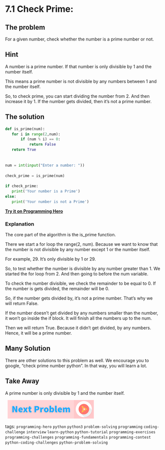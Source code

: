 # 7.1 Check Prime: 

##  The problem 
For a given number, check whether the number is a prime number or not.

##   Hint
A number is a prime number. If that number is only divisible by 1 and the number itself. 

This means a prime number is not divisible by any numbers between 1 and the number itself. 

So, to check prime, you can start dividing the number from 2. And then increase it by 1. If the number gets divided, then it’s not a prime number. 

##   The solution 

```python
def is_prime(num):
   for i in range(2,num):
       if (num % i) == 0:
           return False
   return True


num = int(input("Enter a number: "))

check_prime = is_prime(num)

if check_prime:
   print('Your number is a Prime')
else:
   print('Your number is not a Prime')
```

**[Try it on Programming Hero](https://play.google.com/store/apps/details?id=com.learnprogramming.codecamp)**

###   Explanation
The core part of the algorithm is the is_prime function. 

There we start a for loop the range(2, num). Because we want to know that the number is not divisible by any number except 1 or the number itself. 

For example, 29. It’s only divisible by 1 or 29. 

So, to test whether the number is divisible by any number greater than 1. We started the for loop from 2. And then going to before the num variable. 

To check the number divisible, we check the remainder to be equal to 0. If the number is gets divided, the remainder will be 0. 

So, if the number gets divided by, it’s not a prime number. That’s why we will return False.

If the number doesn’t get divided by any numbers smaller than the number, it won’t go inside the if block. It will finish all the numbers up to the num. 

Then we will return True. Because it didn’t get divided, by any numbers. Hence, it will be a prime number.

##   Many Solution
There are other solutions to this problem as well. We encourage you to google, “check prime number python”. In that way, you will learn a lot. 

##   Take Away
A prime number is only divisible by 1 and the number itself. 

&nbsp;
[![Next Page](../assets/next-button.png)](Prime-Numbers.md)
&nbsp;

tags:  `programming-hero`  `python`  `python3`  `problem-solving`  `programming`  `coding-challenge`  `interview`  `learn-python`  `python-tutorial`  `programming-exercises`  `programming-challenges`  `programming-fundamentals`  `programming-contest`  `python-coding-challenges`  `python-problem-solving`
